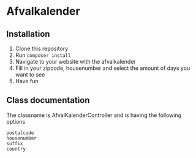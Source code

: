 # Afvalkalender

## Installation
1. Clone this repository
2. Run `composer install`
3. Navigate to your website with the afvalkalender
4. Fill in your zipcode, housenumber and select the amount of days you want to see
5. Have fun

## Class documentation
The classname is AfvalKalenderController and is having the following options

```
postalcode
housenumber
suffix
country
```